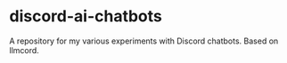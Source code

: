 # discord-ai-chatbots
A repository for my various experiments with Discord chatbots. Based on llmcord.
